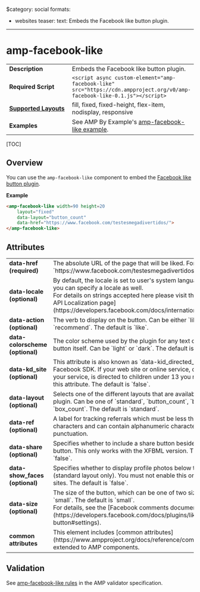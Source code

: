 $category: social
formats:
  - websites
teaser:
  text: Embeds the Facebook like button plugin.
---
<!---
Copyright 2017 The AMP HTML Authors. All Rights Reserved.

Licensed under the Apache License, Version 2.0 (the "License");
you may not use this file except in compliance with the License.
You may obtain a copy of the License at

      http://www.apache.org/licenses/LICENSE-2.0

Unless required by applicable law or agreed to in writing, software
distributed under the License is distributed on an "AS-IS" BASIS,
WITHOUT WARRANTIES OR CONDITIONS OF ANY KIND, either express or implied.
See the License for the specific language governing permissions and
limitations under the License.
-->

# amp-facebook-like

<table>
  <tr>
    <td width="40%"><strong>Description</strong></td>
    <td>Embeds the Facebook like button plugin.</td>
  </tr>
  <tr>
    <td width="40%"><strong>Required Script</strong></td>
    <td><code>&lt;script async custom-element="amp-facebook-like" src="https://cdn.ampproject.org/v0/amp-facebook-like-0.1.js">&lt;/script></code></td>
  </tr>
  <tr>
    <td class="col-fourty"><strong><a href="https://www.ampproject.org/docs/guides/responsive/control_layout.html">Supported Layouts</a></strong></td>
    <td>fill, fixed, fixed-height, flex-item, nodisplay, responsive</td>
  </tr>
  <tr>
    <td><strong>Examples</strong></td>
    <td>See AMP By Example's <a href="https://ampbyexample.com/components/amp-facebook-like/">amp-facebook-like example</a>.</td>
  </tr>
</table>

[TOC]

## Overview

You can use the `amp-facebook-like` component to embed the [Facebook like button plugin](https://developers.facebook.com/docs/plugins/like-button).

**Example**

```html
<amp-facebook-like width=90 height=20
    layout="fixed"
    data-layout="button_count"
    data-href="https://www.facebook.com/testesmegadivertidos/">
</amp-facebook-like>
```
## Attributes
<table class="ad-m-table-listing">
  <tr>
    <td width="40%"><strong>data-href (required)</strong></td>
    <td>The absolute URL of the page that will be liked. For example, `https://www.facebook.com/testesmegadivertidos/`.</td>
  </tr>
  <tr>
    <td width="40%"><strong>data-locale (optional)</strong></td>
    <td>By default, the locale is set to user's system language; however, you can specify a locale as well. <br> For details on strings accepted here please visit the [Facebook API Localization page](https://developers.facebook.com/docs/internationalization)</td>
  </tr>
  <tr>
    <td width="40%"><strong>data-action (optional)</strong></td>
    <td>The verb to display on the button. Can be either `like` or `recommend`. The default is `like`.</td>
  </tr>
  <tr>
    <td width="40%"><strong>data-colorscheme (optional)</strong></td>
    <td>The color scheme used by the plugin for any text outside of the button itself. Can be `light` or `dark`. The default is `light`.</td>
  </tr>
  <tr>
    <td width="40%"><strong>data-kd_site  (optional)</strong></td>
    <td>This attribute is also known as `data-kid_directed_site` in the Facebook SDK.
    If your web site or online service, or a portion of your service, is directed to children under 13 you must enable this attribute. The default is `false`.</td>
  </tr>
  <tr>
    <td width="40%"><strong>data-layout (optional)</strong></td>
    <td>Selects one of the different layouts that are available for the plugin. Can be one of `standard`, `button_count`, `button` or `box_count`. The default is `standard`.</td>
  </tr>
  <tr>
    <td width="40%"><strong>data-ref (optional)</strong></td>
    <td>A label for tracking referrals which must be less than 50 characters and can contain alphanumeric characters and some punctuation.</td>
  </tr>
  <tr>
    <td width="40%"><strong>data-share (optional)</strong></td>
    <td>Specifies whether to include a share button beside the Like button. This only works with the XFBML version. The default is `false`.</td>
  </tr>
  <tr>
    <td width="40%"><strong>data-show_faces (optional)</strong></td>
    <td>Specifies whether to display profile photos below the button (standard layout only). You must not enable this on child-directed sites. The default is `false`.</td>
  </tr>
  <tr>
    <td width="40%"><strong>data-size (optional)</strong></td>
    <td>The size of the button, which can be one of two sizes, `large` or `small`. The default is `small`. <br>For details, see the [Facebook comments documentation](https://developers.facebook.com/docs/plugins/like-button#settings).</td>
  </tr>
  <tr>
    <td width="40%"><strong>common attributes</strong></td>
    <td>This element includes [common attributes](https://www.ampproject.org/docs/reference/common_attributes) extended to AMP components.</td>
  </tr>
</table>


## Validation

See [amp-facebook-like rules](https://github.com/ampproject/amphtml/blob/master/extensions/amp-facebook-like/validator-amp-facebook-like.protoascii) in the AMP validator specification.
